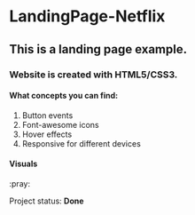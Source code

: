 # LandingPage-Netflix

## This is a landing page example.

### Website is created with HTML5/CSS3.

<div>
    <h4>What concepts you can find:</h4>
    <ol>
        <li>Button events</li>
        <li>Font-awesome icons </li>
        <li>Hover effects</li>
        <li>Responsive for different devices</li>
    </ol>
</div>

<h4>Visuals</h4>
:pray:

<p>Project status: <span style="font-weight: bold;">Done<span></p>
